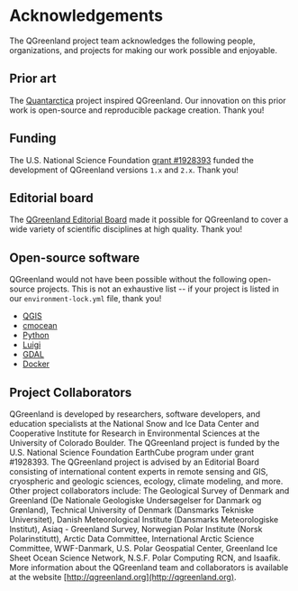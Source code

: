 # Acknowledgements

The QGreenland project team acknowledges the following people, organizations,
and projects for making our work possible and enjoyable.


## Prior art

The [Quantarctica](https://www.npolar.no/en/quantarctica/) project inspired
QGreenland. Our innovation on this prior work is open-source and reproducible
package creation. Thank you!


## Funding

The U.S. National Science Foundation [grant
\#1928393](https://nsf.gov/awardsearch/showAward?AWD_ID=1928393) funded the
development of QGreenland versions `1.x` and `2.x`. Thank you!


## Editorial board

The [QGreenland Editorial Board](https://qgreenland.org/our-team) made it
possible for QGreenland to cover a wide variety of scientific disciplines at
high quality. Thank you!


## Open-source software

QGreenland would not have been possible without the following open-source
projects. This is not an exhaustive list -- if your project is listed in our
`environment-lock.yml` file, thank you!

* [QGIS](https://www.qgis.org/)
* [cmocean](https://github.com/matplotlib/cmocean)
* [Python](https://www.python.org)
* [Luigi](https://github.com/spotify/luigi)
* [GDAL](https://gdal.org)
* [Docker](https://www.docker.com/)


## Project Collaborators

QGreenland is developed by researchers, software developers, and education specialists
at the National Snow and Ice Data Center and Cooperative Institute for Research in
Environmental Sciences at the University of Colorado Boulder. The QGreenland project is
funded by the U.S. National Science Foundation EarthCube program under grant #1928393.
The QGreenland project is advised by an Editorial Board consisting of international content
experts in remote sensing and GIS, cryospheric and geologic sciences, ecology, climate
modeling, and more. Other project collaborators include: The Geological Survey of Denmark
and Greenland (De Nationale Geologiske Undersøgelser for Danmark og Grønland),
Technical University of Denmark (Dansmarks Tekniske Universitet), Danish Meteorological
Institute (Dansmarks Meteorologiske Institut), Asiaq - Greenland Survey, Norwegian Polar
Institute (Norsk Polarinstitutt), Arctic Data Committee, International Arctic Science Committee,
WWF-Danmark, U.S. Polar Geospatial Center, Greenland Ice Sheet Ocean Science Network,
N.S.F. Polar Computing RCN, and Isaafik. More information about the QGreenland team and
collaborators is available at the website [http://qgreenland.org](http://qgreenland.org). 
